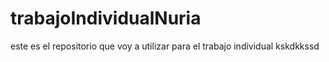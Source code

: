 # trabajoIndividualNuria
este es el repositorio que voy a utilizar para el trabajo individual
kskdkkssd
